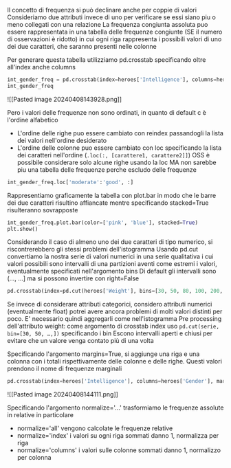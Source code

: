 Il concetto di frequenza si può declinare anche per coppie di valori
Consideriamo due attributi invece di uno per verificare se essi siano piu o meno collegati con una relazione
La frequenza congiunta assoluta puo essere rappresentata in una tabella delle frequenze congiunte (SE il numero di osservazioni è ridotto) in cui ogni riga rappresenta i possibili valori di uno dei due caratteri, che saranno presenti nelle colonne

Per generare questa tabella utilizziamo pd.crosstab specificando oltre all'index anche columns

```python
int_gender_freq = pd.crosstab(index=heroes['Intelligence'], columns=heroes['Gender'])
int_gender_freq
```

![[Pasted image 20240408143928.png]]

Pero i valori delle frequenze non sono ordinati, in quanto di default c è l'ordine alfabetico
- L'ordine delle righe puo essere cambiato con reindex passandogli la lista dei valori nell'ordine desiderato
- L'ordine delle colonne puo essere cambiato con loc specificando la lista dei caratteri nell'ordine (`.loc(:, [carattere1, carattere2]]`)
OSS è possibile considerare solo alcune righe usando la loc MA non sarebbe piu una tabella delle frequenze perche escludo delle frequenze

```python
int_gender_freq.loc['moderate':'good', :]
```

Rappresentiamo graficamente la tabella con plot.bar in modo che le barre dei due caratteri risultino affiancate mentre specificando stacked=True risulteranno sovrapposte

```python
int_gender_freq.plot.bar(color=['pink', 'blue'], stacked=True)
plt.show()
```

Considerando il caso di almeno uno dei due caratteri di tipo numerico, si riscontrerebbero gli stessi problemi dell'istogramma
Usando pd.cut convertiamo la nostra serie di valori numerici in una serie qualitativa i cui valori possibili sono intervalli di una partizioni aventi come estremi i valori, eventualmente specificati nell'argomento bins
Di default gli intervalli sono (…, …] ma si possono invertire con right=False

```python
pd.crosstab(index=pd.cut(heroes['Weight'], bins=[30, 50, 80, 100, 200, 500, 1000], right=False), columns=[heroes['Gender']])
```

Se invece di considerare attributi categorici, considero attributi numerici (eventualmente float) potrei avere ancora problemi di molti valori distinti per poco. E' necessario quindi aggregarli come nell'istogramma
Pre processing dell'attributo weight: come argomento di crosstab index uso `pd.cut(serie, bin=[30, 50, …,])` specificando i bin
Escono intervalli aperti e chiusi per evitare che un valore venga contato più di una volta

Specificando l'argomento margins=True, si aggiunge una riga e una colonna con i totali rispettivamente delle colonne e delle righe. Questi valori prendono il nome di frequenze marginali

```python
pd.crosstab(index=heroes['Intelligence'], columns=heroes['Gender'], margins=True)
```
![[Pasted image 20240408144111.png]]

Specificando l'argomento normalize='…' trasformiamo le frequenze assolute in relative in particolare
- normalize='all' vengono calcolate le frequenze relative
- normalize='index' i valori su ogni riga sommati danno 1, normalizza per riga
- normalize='columns' i valori sulle colonne sommati danno 1, normalizzo per colonna